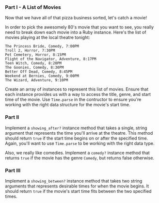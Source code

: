### Part I - A List of Movies

Now that we have all of that pizza business sorted, let's catch a movie!

In order to pick the awesomely 80's movie that you want to see, you really need to break down
each movie into a Ruby instance. Here's the list of movies playing at the local
theatre tonight:

```no-highlight
The Princess Bride, Comedy, 7:00PM
Troll 2, Horror, 7:30PM
Pet Cemetery, Horror, 8:15PM
Flight of the Navigator, Adventure, 8:17PM
Teen Witch, Comedy, 8:20PM
The Goonies, Comedy, 8:30PM
Better Off Dead, Comedy, 8:45PM
Weekend at Bernies, Comedy, 9:00PM
The Wizard, Adventure, 9:10PM
```

Create an array of instances to represent this list of movies. Ensure that each
instance provides us with a way to access the title, genre, and start time of the
movie. Use `Time.parse` in the contructor to ensure you're working with the
right data structure for the movie's start time.

### Part II

Implement a `showing_after?` instance method that takes a single, string
argument that represents the time you'll arrive at the theatre. This
method should return `true` if the start time begins on or after the specified
time. Again, you'll want to use `Time.parse` to be working with the right data
type.

Also, we really like comedies. Implement a `comedy?` instance method that
returns `true` if the movie has the genre `Comedy`, but returns false otherwise.

### Part III

Implement a `showing_between?` instance method that takes two string arguments
that represents desirable times for when the movie begins. It should return
`true` if the movie's start time fits between the two specified times.
